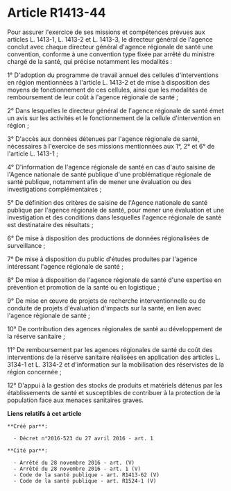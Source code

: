 # Article R1413-44

Pour assurer l'exercice de ses missions et compétences prévues aux articles L. 1413-1, L. 1413-2 et L. 1413-3, le directeur
général de l'agence conclut avec chaque directeur général d'agence régionale de santé une convention, conforme à une
convention type fixée par arrêté du ministre chargé de la santé, qui précise notamment les modalités : 

1° D'adoption du programme de travail annuel des cellules d'interventions en région mentionnées à l'article L. 1413-2 et de
mise à disposition des moyens de fonctionnement de ces cellules, ainsi que les modalités de remboursement de leur coût à
l'agence régionale de santé ; 

2° Dans lesquelles le directeur général de l'agence régionale de santé émet un avis sur les activités et le fonctionnement de
la cellule d'intervention en région ; 

3° D'accès aux données détenues par l'agence régionale de santé, nécessaires à l'exercice de ses missions mentionnées aux 1°,
2° et 6° de l'article L. 1413-1 ; 

4° D'information de l'agence régionale de santé en cas d'auto saisine de l'Agence nationale de santé publique d'une
problématique régionale de santé publique, notamment afin de mener une évaluation ou des investigations complémentaires ; 

5° De définition des critères de saisine de l'Agence nationale de santé publique par l'agence régionale de santé, pour mener
une évaluation et une investigation et des conditions dans lesquelles l'agence régionale de santé est destinataire des
résultats ; 

6° De mise à disposition des productions de données régionalisées de surveillance ; 

7° De mise à disposition du public d'études produites par l'agence intéressant l'agence régionale de santé ; 

8° De mise à disposition de l'agence régionale de santé d'une expertise en prévention et promotion de la santé ou en
logistique ; 

9° De mise en œuvre de projets de recherche interventionnelle ou de conduite de projets d'évaluation d'impacts sur la santé,
en lien avec l'agence régionale de santé ; 

10° De contribution des agences régionales de santé au développement de la réserve sanitaire ; 

11° De remboursement par les agences régionales de santé du coût des interventions de la réserve sanitaire réalisées en
application des articles L. 3134-1 et L. 3134-2 et d'information sur la mobilisation des réservistes de la région
concernée ; 

12° D'appui à la gestion des stocks de produits et matériels détenus par les établissements de santé et susceptibles de
contribuer à la protection de la population face aux menaces sanitaires graves.

**Liens relatifs à cet article**

	**Créé par**:

	  - Décret n°2016-523 du 27 avril 2016 - art. 1

	**Cité par**:

	  - Arrêté du 28 novembre 2016 - art. (V)
	  - Arrêté du 28 novembre 2016 - art. 1 (V)
	  - Code de la santé publique - art. R1413-62 (V)
	  - Code de la santé publique - art. R1524-1 (V)
